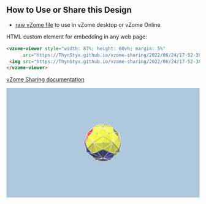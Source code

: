 
## How to Use or Share this Design

 - [raw vZome file](<https://raw.githubusercontent.com/ThynStyx/vzome-sharing/main/2022/06/24/17-52-38-Platonics-hull/Platonics-hull.vZome>) to use in vZome desktop or vZome Online
 
 HTML custom element for embedding in any web page:
 ```html
<vzome-viewer style="width: 87%; height: 60vh; margin: 5%"
       src="https://ThynStyx.github.io/vzome-sharing/2022/06/24/17-52-38-Platonics-hull/Platonics-hull.vZome" >
  <img src="https://ThynStyx.github.io/vzome-sharing/2022/06/24/17-52-38-Platonics-hull/Platonics-hull.png" />
</vzome-viewer>
 ```

[vZome Sharing documentation](https://vzome.github.io/vzome/sharing.html#how-it-works)

![Image](<Platonics-hull.png>)

